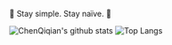 🌟 Stay simple. Stay naïve. 👀

![ChenQiqian's github stats](https://github-readme-stats.vercel.app/api?username=ChenQiqian) ![Top Langs](https://github-readme-stats.vercel.app/api/top-langs/?username=ChenQiqian&layout=compact)
